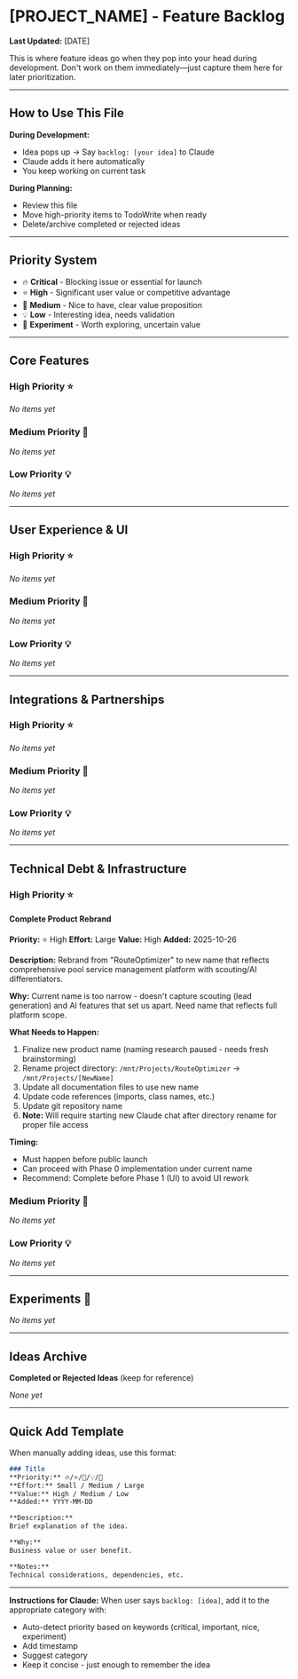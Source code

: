# [PROJECT_NAME] - Feature Backlog

**Last Updated:** [DATE]

This is where feature ideas go when they pop into your head during development. Don't work on them immediately—just capture them here for later prioritization.

---

## How to Use This File

**During Development:**
- Idea pops up → Say `backlog: [your idea]` to Claude
- Claude adds it here automatically
- You keep working on current task

**During Planning:**
- Review this file
- Move high-priority items to TodoWrite when ready
- Delete/archive completed or rejected ideas

---

## Priority System

- 🔥 **Critical** - Blocking issue or essential for launch
- ⭐ **High** - Significant user value or competitive advantage
- 📌 **Medium** - Nice to have, clear value proposition
- 💡 **Low** - Interesting idea, needs validation
- 🧪 **Experiment** - Worth exploring, uncertain value

---

## Core Features

### High Priority ⭐

*No items yet*

### Medium Priority 📌

*No items yet*

### Low Priority 💡

*No items yet*

---

## User Experience & UI

### High Priority ⭐

*No items yet*

### Medium Priority 📌

*No items yet*

### Low Priority 💡

*No items yet*

---

## Integrations & Partnerships

### High Priority ⭐

*No items yet*

### Medium Priority 📌

*No items yet*

### Low Priority 💡

*No items yet*

---

## Technical Debt & Infrastructure

### High Priority ⭐

#### Complete Product Rebrand
**Priority:** ⭐ High
**Effort:** Large
**Value:** High
**Added:** 2025-10-26

**Description:**
Rebrand from "RouteOptimizer" to new name that reflects comprehensive pool service management platform with scouting/AI differentiators.

**Why:**
Current name is too narrow - doesn't capture scouting (lead generation) and AI features that set us apart. Need name that reflects full platform scope.

**What Needs to Happen:**
1. Finalize new product name (naming research paused - needs fresh brainstorming)
2. Rename project directory: `/mnt/Projects/RouteOptimizer` → `/mnt/Projects/[NewName]`
3. Update all documentation files to use new name
4. Update code references (imports, class names, etc.)
5. Update git repository name
6. **Note:** Will require starting new Claude chat after directory rename for proper file access

**Timing:**
- Must happen before public launch
- Can proceed with Phase 0 implementation under current name
- Recommend: Complete before Phase 1 (UI) to avoid UI rework

### Medium Priority 📌

*No items yet*

### Low Priority 💡

*No items yet*

---

## Experiments 🧪

*No items yet*

---

## Ideas Archive

**Completed or Rejected Ideas** (keep for reference)

*None yet*

---

## Quick Add Template

When manually adding ideas, use this format:

```markdown
### Title
**Priority:** 🔥/⭐/📌/💡/🧪
**Effort:** Small / Medium / Large
**Value:** High / Medium / Low
**Added:** YYYY-MM-DD

**Description:**
Brief explanation of the idea.

**Why:**
Business value or user benefit.

**Notes:**
Technical considerations, dependencies, etc.
```

---

**Instructions for Claude:**
When user says `backlog: [idea]`, add it to the appropriate category with:
- Auto-detect priority based on keywords (critical, important, nice, experiment)
- Add timestamp
- Suggest category
- Keep it concise - just enough to remember the idea
